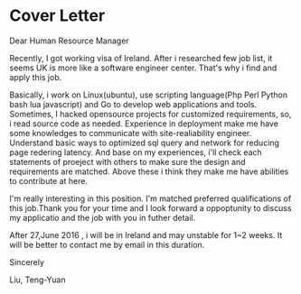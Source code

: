 # Cover Letter

<date>

Dear Human Resource Manager

Recently, I got working visa of Ireland. After i researched few job list, it seems UK is more like a software engineer center. That's why i find and apply this job.

Basically, i work on Linux(ubuntu), use scripting language(Php Perl Python bash lua javascript) and Go to develop web applications and tools. Sometimes, I hacked opensource projects for customized requirements, so, i read source code as needed. Experience in deployment make me have some knowledges to communicate with site-realiability engineer. Understand basic ways to optimized sql query and network for reducing page redering latency. And base on my experiences, i'll check each statements of proeject with others to make sure the design and requirements are matched. Above these i think they make me have abilities to contribute at here.

I'm really interesting in this position. I'm matched preferred qualifications of this job.Thank you for your time and I look forward a oppoptunity to discuss my applicatio and the job with you in futher detail. 

After 27,June 2016 , i will be in Ireland and may unstable for 1~2 weeks. It will be better to contact me by email in this duration.


Sincerely

Liu, Teng-Yuan
